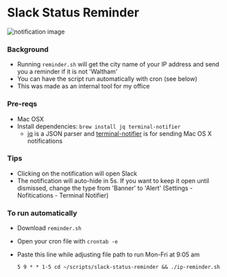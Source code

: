 # Slack Status Reminder
![notification image](https://i.imgur.com/QXnHb7D.png)

### Background

- Running `reminder.sh` will get the city name of your IP address and send you a reminder if it is not 'Waltham'
- You can have the script run automatically with cron (see below)
- This was made as an internal tool for my office

### Pre-reqs

- Mac OSX
- Install dependencies: `brew install jq terminal-notifier`
  - [jq](https://github.com/stedolan/jq) is a JSON parser and [terminal-notifier](https://github.com/julienXX/terminal-notifier) is for sending Mac OS X notifications

### Tips

- Clicking on the notification will open Slack
- The notification will auto-hide in 5s. If you want to keep it open until dismissed, change the type from 'Banner' to 'Alert' (Settings - Nofitications - Terminal Notifier)

### To run automatically

- Download `reminder.sh`
- Open your cron file with `crontab -e`
- Paste this line while adjusting file path to run Mon-Fri at 9:05 am

  `5 9 * * 1-5 cd ~/scripts/slack-status-reminder && ./ip-reminder.sh`
